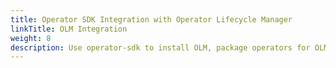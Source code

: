 ```yaml
---
title: Operator SDK Integration with Operator Lifecycle Manager
linkTitle: OLM Integration
weight: 8
description: Use operator-sdk to install OLM, package operators for OLM, and install and run Operators with OLM
---
```

